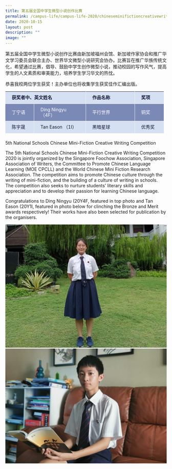 ```yaml
---
title: 第五届全国中学生微型小说创作比赛
permalink: /campus-life/campus-life-2020/chineseminifictioncreativewriting/
date: 2020-10-15
layout: post
description: ""
image: ""
---
```

第五届全国中学生微型小说创作比赛由新加坡福州会馆、新加坡作家协会和推广华文学习委员会联合主办、世界华文微型小说研究会协办。比赛旨在推广华族传统文化，希望通过比赛，倡导、鼓励中学生创作微型小说，推动校园的写作风气，提高学生的人文素质和审美能力，培养学生学习华文的热忱。

恭喜我校两位学生获奖！主办单位也将收集学生获奖佳作汇编出版。

<table width="0" style="box-sizing: border-box; border-collapse: collapse; border-spacing: 0px; margin: 0px 0px 1.5em; width: 893.333px; border: none;"><tbody style="box-sizing: border-box; margin-bottom: 0px;"><tr style="box-sizing: border-box;"><td colspan="2" width="251" style="box-sizing: border-box; padding: 10px 20px; line-height: 1.2; text-align: left; border-bottom: 1px solid rgb(241, 241, 236); border-right: 1px solid rgb(241, 241, 236); color: rgb(20, 22, 56); background: rgb(213, 224, 242);"><strong style="box-sizing: border-box; font-weight: bold; margin-bottom: 0px;">获奖者中、英文姓名</strong></td><td width="153" style="box-sizing: border-box; padding: 10px 20px; line-height: 1.2; text-align: left; border-bottom: 1px solid rgb(241, 241, 236); border-right: 1px solid rgb(241, 241, 236); color: rgb(20, 22, 56); background: rgb(213, 224, 242);"><strong style="box-sizing: border-box; font-weight: bold; margin-bottom: 0px;">作品名称</strong></td><td width="91" style="box-sizing: border-box; padding: 10px 20px; line-height: 1.2; text-align: left; border-bottom: 1px solid rgb(241, 241, 236); border-right: 1px solid rgb(241, 241, 236); margin-bottom: 0px; color: rgb(20, 22, 56); background: rgb(213, 224, 242);"><strong style="box-sizing: border-box; font-weight: bold; margin-bottom: 0px;">奖项</strong></td></tr><tr style="box-sizing: border-box;"><td width="89" style="box-sizing: border-box; padding: 10px 20px; line-height: 1.2; text-align: left; border-bottom: 1px solid rgb(241, 241, 236); border-right: 1px solid rgb(241, 241, 236); color: rgb(255, 255, 255); background: rgb(123, 137, 182);">丁宁语</td><td width="161" style="box-sizing: border-box; padding: 10px 20px; line-height: 1.2; text-align: left; border-bottom: 1px solid rgb(241, 241, 236); border-right: 1px solid rgb(241, 241, 236); color: rgb(255, 255, 255); background: rgb(123, 137, 182);">Ding Ningyu （4F）</td><td width="153" style="box-sizing: border-box; padding: 10px 20px; line-height: 1.2; text-align: left; border-bottom: 1px solid rgb(241, 241, 236); border-right: 1px solid rgb(241, 241, 236); color: rgb(255, 255, 255); background: rgb(123, 137, 182);">平行世界</td><td width="91" style="box-sizing: border-box; padding: 10px 20px; line-height: 1.2; text-align: left; border-bottom: 1px solid rgb(241, 241, 236); border-right: 1px solid rgb(241, 241, 236); margin-bottom: 0px; color: rgb(255, 255, 255); background: rgb(123, 137, 182);">铜奖</td></tr><tr style="box-sizing: border-box; margin-bottom: 0px;"><td width="89" style="box-sizing: border-box; padding: 10px 20px; line-height: 1.2; text-align: left; border-bottom: 1px solid rgb(241, 241, 236); border-right: 1px solid rgb(241, 241, 236); color: rgb(20, 22, 56); background: rgb(213, 224, 242);">陈宇晟</td><td width="161" style="box-sizing: border-box; padding: 10px 20px; line-height: 1.2; text-align: left; border-bottom: 1px solid rgb(241, 241, 236); border-right: 1px solid rgb(241, 241, 236); color: rgb(20, 22, 56); background: rgb(213, 224, 242);">Tan Eason （1I）</td><td width="153" style="box-sizing: border-box; padding: 10px 20px; line-height: 1.2; text-align: left; border-bottom: 1px solid rgb(241, 241, 236); border-right: 1px solid rgb(241, 241, 236); color: rgb(20, 22, 56); background: rgb(213, 224, 242);">黑暗星球</td><td width="91" style="box-sizing: border-box; padding: 10px 20px; line-height: 1.2; text-align: left; border-bottom: 1px solid rgb(241, 241, 236); border-right: 1px solid rgb(241, 241, 236); margin-bottom: 0px; color: rgb(20, 22, 56); background: rgb(213, 224, 242);">优秀奖</td></tr></tbody></table>

5th National Schools Chinese Mini-Fiction Creative Writing Competition

The 5th National Schools Chinese Mini-Fiction Creative Writing Competition 2020 is jointly organized by the Singapore Foochow Association, Singapore Association of Writers, the Committee to Promote Chinese Language Learning (MOE CPCLL) and the World Chinese Mini Fiction Research Association. The competition aims to promote Chinese culture through the writing of mini-fiction, and the building of a culture of writing in schools. The competition also seeks to nurture students’ literary skills and appreciation and to develop their passion for learning Chinese language.

Congratulations to Ding Ningyu (20Y4F, featured in top photo and Tan Eason (20Y1I, featured in photo below for clinching the Bronze and Merit awards respectively! Their works have also been selected for publication by the organisers.

![](/images/e22.jpg)
![](/images/e12.jpg)
